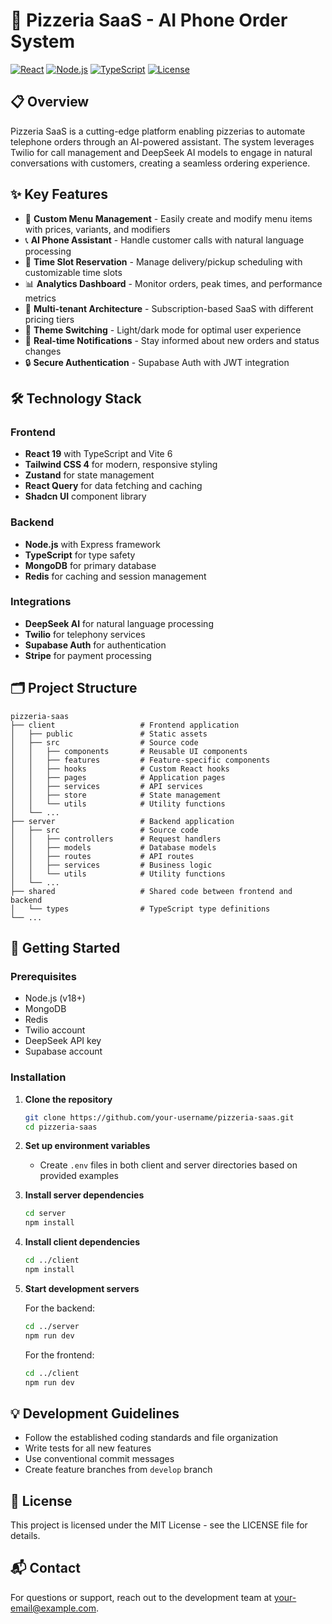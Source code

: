 # 🍕 Pizzeria SaaS - AI Phone Order System

[![React](https://img.shields.io/badge/React-19-blue)](https://reactjs.org/)
[![Node.js](https://img.shields.io/badge/Node.js-20.x-green)](https://nodejs.org/)
[![TypeScript](https://img.shields.io/badge/TypeScript-5.0-blue)](https://www.typescriptlang.org/)
[![License](https://img.shields.io/badge/License-MIT-yellow)](LICENSE)

## 📋 Overview

Pizzeria SaaS is a cutting-edge platform enabling pizzerias to automate telephone orders through an AI-powered assistant. The system leverages Twilio for call management and DeepSeek AI models to engage in natural conversations with customers, creating a seamless ordering experience.

## ✨ Key Features

- 🍕 **Custom Menu Management** - Easily create and modify menu items with prices, variants, and modifiers
- 📞 **AI Phone Assistant** - Handle customer calls with natural language processing
- 📆 **Time Slot Reservation** - Manage delivery/pickup scheduling with customizable time slots
- 📊 **Analytics Dashboard** - Monitor orders, peak times, and performance metrics
- 👤 **Multi-tenant Architecture** - Subscription-based SaaS with different pricing tiers
- 🌙 **Theme Switching** - Light/dark mode for optimal user experience
- 🔔 **Real-time Notifications** - Stay informed about new orders and status changes
- 🔒 **Secure Authentication** - Supabase Auth with JWT integration

## 🛠️ Technology Stack

### Frontend

- **React 19** with TypeScript and Vite 6
- **Tailwind CSS 4** for modern, responsive styling
- **Zustand** for state management
- **React Query** for data fetching and caching
- **Shadcn UI** component library

### Backend

- **Node.js** with Express framework
- **TypeScript** for type safety
- **MongoDB** for primary database
- **Redis** for caching and session management

### Integrations

- **DeepSeek AI** for natural language processing
- **Twilio** for telephony services
- **Supabase Auth** for authentication
- **Stripe** for payment processing

## 🗂️ Project Structure

```
pizzeria-saas
├── client                   # Frontend application
│   ├── public               # Static assets
│   ├── src                  # Source code
│   │   ├── components       # Reusable UI components
│   │   ├── features         # Feature-specific components
│   │   ├── hooks            # Custom React hooks
│   │   ├── pages            # Application pages
│   │   ├── services         # API services
│   │   ├── store            # State management
│   │   └── utils            # Utility functions
│   └── ...
├── server                   # Backend application
│   ├── src                  # Source code
│   │   ├── controllers      # Request handlers
│   │   ├── models           # Database models
│   │   ├── routes           # API routes
│   │   ├── services         # Business logic
│   │   └── utils            # Utility functions
│   └── ...
├── shared                   # Shared code between frontend and backend
│   └── types                # TypeScript type definitions
└── ...
```

## 🚀 Getting Started

### Prerequisites

- Node.js (v18+)
- MongoDB
- Redis
- Twilio account
- DeepSeek API key
- Supabase account

### Installation

1. **Clone the repository**

   ```bash
   git clone https://github.com/your-username/pizzeria-saas.git
   cd pizzeria-saas
   ```

2. **Set up environment variables**

   - Create `.env` files in both client and server directories based on provided examples

3. **Install server dependencies**

   ```bash
   cd server
   npm install
   ```

4. **Install client dependencies**

   ```bash
   cd ../client
   npm install
   ```

5. **Start development servers**

   For the backend:

   ```bash
   cd ../server
   npm run dev
   ```

   For the frontend:

   ```bash
   cd ../client
   npm run dev
   ```

## 💡 Development Guidelines

- Follow the established coding standards and file organization
- Write tests for all new features
- Use conventional commit messages
- Create feature branches from `develop` branch

## 📝 License

This project is licensed under the MIT License - see the LICENSE file for details.

## 📬 Contact

For questions or support, reach out to the development team at [your-email@example.com](mailto:your-email@example.com).
